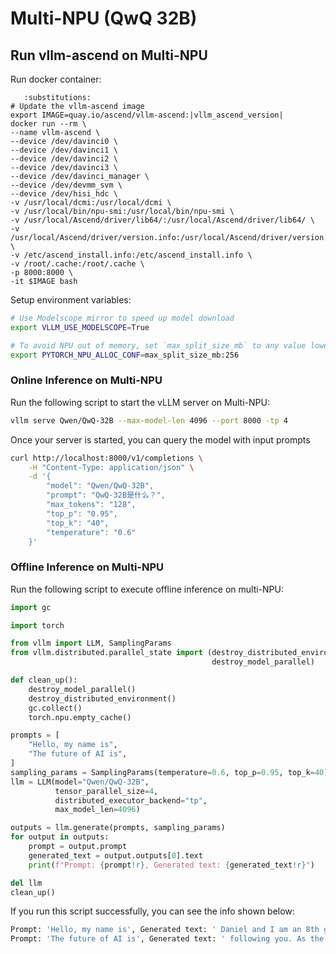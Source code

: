 # Multi-NPU (QwQ 32B)

## Run vllm-ascend on Multi-NPU

Run docker container:

```{code-block} bash
   :substitutions:
# Update the vllm-ascend image
export IMAGE=quay.io/ascend/vllm-ascend:|vllm_ascend_version|
docker run --rm \
--name vllm-ascend \
--device /dev/davinci0 \
--device /dev/davinci1 \
--device /dev/davinci2 \
--device /dev/davinci3 \
--device /dev/davinci_manager \
--device /dev/devmm_svm \
--device /dev/hisi_hdc \
-v /usr/local/dcmi:/usr/local/dcmi \
-v /usr/local/bin/npu-smi:/usr/local/bin/npu-smi \
-v /usr/local/Ascend/driver/lib64/:/usr/local/Ascend/driver/lib64/ \
-v /usr/local/Ascend/driver/version.info:/usr/local/Ascend/driver/version.info \
-v /etc/ascend_install.info:/etc/ascend_install.info \
-v /root/.cache:/root/.cache \
-p 8000:8000 \
-it $IMAGE bash
```

Setup environment variables:

```bash
# Use Modelscope mirror to speed up model download
export VLLM_USE_MODELSCOPE=True

# To avoid NPU out of memory, set `max_split_size_mb` to any value lower than you need to allocate for Qwen2.5-7B-Instruct
export PYTORCH_NPU_ALLOC_CONF=max_split_size_mb:256
```

### Online Inference on Multi-NPU

Run the following script to start the vLLM server on Multi-NPU:

```bash
vllm serve Qwen/QwQ-32B --max-model-len 4096 --port 8000 -tp 4
```

Once your server is started, you can query the model with input prompts

```bash
curl http://localhost:8000/v1/completions \
    -H "Content-Type: application/json" \
    -d '{
        "model": "Qwen/QwQ-32B",
        "prompt": "QwQ-32B是什么？",
        "max_tokens": "128",
        "top_p": "0.95",
        "top_k": "40",
        "temperature": "0.6"
    }'
```

### Offline Inference on Multi-NPU

Run the following script to execute offline inference on multi-NPU:

```python
import gc

import torch

from vllm import LLM, SamplingParams
from vllm.distributed.parallel_state import (destroy_distributed_environment,
                                             destroy_model_parallel)

def clean_up():
    destroy_model_parallel()
    destroy_distributed_environment()
    gc.collect()
    torch.npu.empty_cache()

prompts = [
    "Hello, my name is",
    "The future of AI is",
]
sampling_params = SamplingParams(temperature=0.6, top_p=0.95, top_k=40)
llm = LLM(model="Qwen/QwQ-32B",
          tensor_parallel_size=4,
          distributed_executor_backend="tp",
          max_model_len=4096)

outputs = llm.generate(prompts, sampling_params)
for output in outputs:
    prompt = output.prompt
    generated_text = output.outputs[0].text
    print(f"Prompt: {prompt!r}, Generated text: {generated_text!r}")

del llm
clean_up()
```

If you run this script successfully, you can see the info shown below:

```bash
Prompt: 'Hello, my name is', Generated text: ' Daniel and I am an 8th grade student at York Middle School. I'
Prompt: 'The future of AI is', Generated text: ' following you. As the technology advances, a new report from the Institute for the'
```
